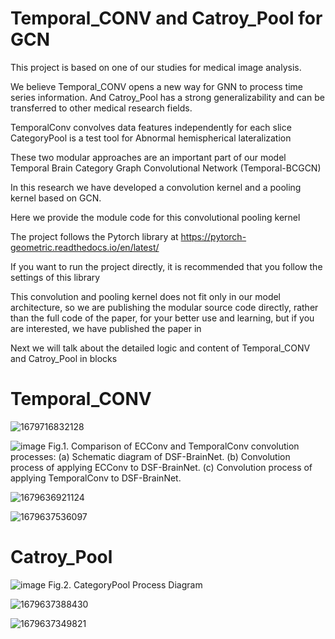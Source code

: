 # Temporal_CONV and Catroy_Pool for GCN

This project is based on one of our studies for medical image analysis.

We believe Temporal_CONV opens a new way for GNN to process time series information. And Catroy_Pool has a strong generalizability and can be transferred to other medical research fields.

TemporalConv convolves data features independently for each slice
CategoryPool is a test tool for Abnormal hemispherical lateralization

These two modular approaches are an important part of our model Temporal Brain Category Graph Convolutional Network (Temporal-BCGCN)

In this research we have developed a convolution kernel and a pooling kernel based on GCN.

Here we provide the module code for this convolutional pooling kernel

The project follows the Pytorch library at https://pytorch-geometric.readthedocs.io/en/latest/

If you want to run the project directly, it is recommended that you follow the settings of this library

This convolution and pooling kernel does not fit only in our model architecture, so we are publishing the modular source code directly, rather than the full code of the paper, for your better use and learning, but if you are interested, we have published the paper in

Next we will talk about the detailed logic and content of Temporal_CONV and Catroy_Pool in blocks

# Temporal_CONV
![1679716832128](https://user-images.githubusercontent.com/33822380/227692606-1741e6fb-d82b-419c-ab9c-3195a8e97a41.png)

![image](https://user-images.githubusercontent.com/33822380/227433968-3cf190c7-cc3b-499e-8a67-42ba5d344264.png)
Fig.1. Comparison of ECConv and TemporalConv convolution processes: (a) Schematic diagram of DSF-BrainNet. (b) Convolution process of applying ECConv to DSF-BrainNet. (c) Convolution process of applying TemporalConv to DSF-BrainNet.

![1679636921124](https://user-images.githubusercontent.com/33822380/227435924-5cec594e-acee-4ea5-94dc-25a84bb5cfaf.png)

![1679637536097](https://user-images.githubusercontent.com/33822380/227437308-0cf7b40f-98ec-4ffa-8a72-d53b4d48195d.png)

# Catroy_Pool

![image](https://user-images.githubusercontent.com/33822380/227434018-82d21020-77c8-4aea-88a5-9e79a54986ce.png)
Fig.2. CategoryPool Process Diagram

![1679637388430](https://user-images.githubusercontent.com/33822380/227436716-1529a172-2d62-42e0-8aee-dfaee9d2e8f0.png)

![1679637349821](https://user-images.githubusercontent.com/33822380/227436678-c758b86d-d97d-4333-ae28-e067fd039195.png)


